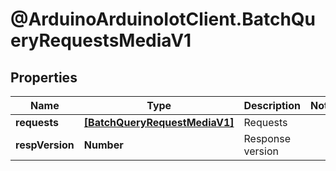 # @ArduinoArduinoIotClient.BatchQueryRequestsMediaV1

## Properties

Name | Type | Description | Notes
------------ | ------------- | ------------- | -------------
**requests** | [**[BatchQueryRequestMediaV1]**](BatchQueryRequestMediaV1.md) | Requests | 
**respVersion** | **Number** | Response version | 


